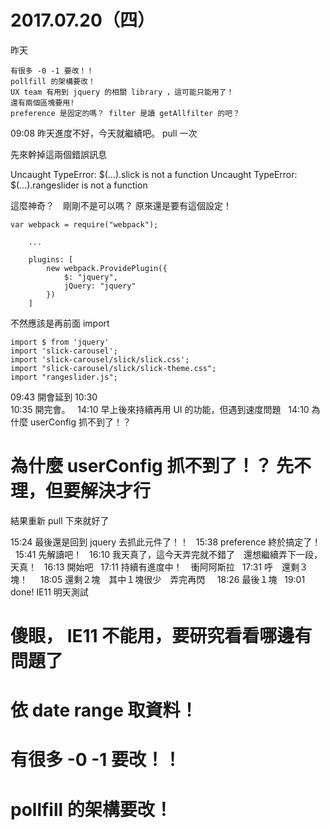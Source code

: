 # 2017.07.20（四）

昨天
```
有很多 -0 -1 要改！！
pollfill 的架構要改！
UX team 有用到 jquery 的相關 library ，這可能只能用了！
還有兩個區塊要用!
preference 是固定的嗎？ filter 是讀 getAllfilter 的吧？
 ```

09:08 昨天進度不好，今天就繼續吧。 pull 一次

先來幹掉這兩個錯誤訊息

Uncaught TypeError: $(...).slick is not a function
Uncaught TypeError: $(...).rangeslider is not a function

這麼神奇？　剛剛不是可以嗎？
原來還是要有這個設定！

```
var webpack = require("webpack");

    ...

    plugins: [
        new webpack.ProvidePlugin({
            $: "jquery",
            jQuery: "jquery"
        })
    ]
```

不然應該是再前面 import
```
import $ from 'jquery'
import 'slick-carousel';
import 'slick-carousel/slick/slick.css';
import "slick-carousel/slick/slick-theme.css";
import "rangeslider.js";
```
09:43 開會延到 10:30  
10:35 開完會。  
14:10 早上後來持續再用 UI 的功能，但遇到速度問題  
14:10 為什麼 userConfig 抓不到了！？  

# 為什麼 userConfig 抓不到了！？  先不理，但要解決才行
結果重新 pull 下來就好了  

15:24 最後還是回到 jquery 去抓此元件了！！  
15:38 preference 終於搞定了！  
15:41 先解讀吧！  
16:10 我天真了，這今天弄完就不錯了　還想繼續弄下一段，天真！  
16:13 開始吧  
17:11 持續有進度中！　衝阿阿斯拉  
17:31 呼　還剩３塊！  
  
18:05 還剩２塊　其中１塊很少　弄完再閃  
  
18:26 最後１塊  
19:01 done! IE11 明天測試  

# 傻眼， IE11 不能用，要研究看看哪邊有問題了
# 依 date range 取資料！
# 有很多 -0 -1 要改！！
# pollfill 的架構要改！
